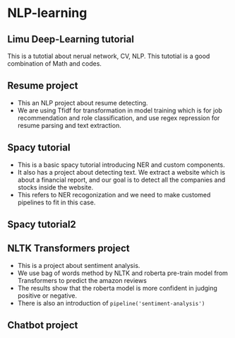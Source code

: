# NLP-learning

## Limu Deep-Learning tutorial
This is a tutotial about nerual network, CV, NLP. This tutotial is a good combination of Math and codes.

## Resume project
- This an NLP project about resume detecting.
- We are using Tfidf for transformation in model training which is for job recommendation and role classification, and use regex repression for resume parsing and text extraction.

## Spacy tutorial
- This is a basic spacy tutorial introducing NER and custom components.
- It also has a project about detecting text. We extract a website which is about a financial report, and our goal is to detect all the companies and stocks inside the website.
- This refers to NER recogonization and we need to make customed pipelines to fit in this case.

## Spacy tutorial2

## NLTK Transformers project
- This is a project about sentiment analysis.
- We use bag of words method by NLTK and roberta pre-train model from Transformers to predict the amazon reviews
- The results show that the roberta model is more confident in judging positive or negative.
- There is also an introduction of `pipeline('sentiment-analysis')`

## Chatbot project
